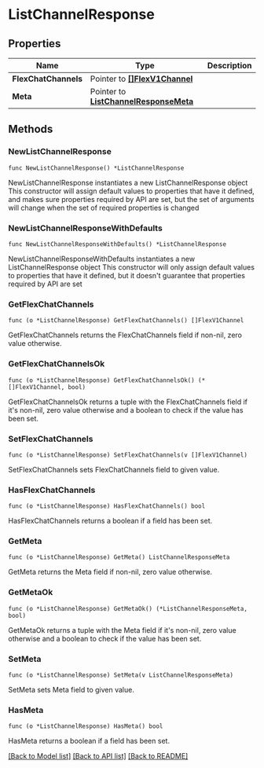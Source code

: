 # ListChannelResponse

## Properties

Name | Type | Description
------------ | ------------- | -------------
**FlexChatChannels** | Pointer to [**[]FlexV1Channel**](FlexV1Channel.md) |  | [optional] 
**Meta** | Pointer to [**ListChannelResponseMeta**](ListChannelResponse_meta.md) |  | [optional] 

## Methods

### NewListChannelResponse

`func NewListChannelResponse() *ListChannelResponse`

NewListChannelResponse instantiates a new ListChannelResponse object
This constructor will assign default values to properties that have it defined,
and makes sure properties required by API are set, but the set of arguments
will change when the set of required properties is changed

### NewListChannelResponseWithDefaults

`func NewListChannelResponseWithDefaults() *ListChannelResponse`

NewListChannelResponseWithDefaults instantiates a new ListChannelResponse object
This constructor will only assign default values to properties that have it defined,
but it doesn't guarantee that properties required by API are set

### GetFlexChatChannels

`func (o *ListChannelResponse) GetFlexChatChannels() []FlexV1Channel`

GetFlexChatChannels returns the FlexChatChannels field if non-nil, zero value otherwise.

### GetFlexChatChannelsOk

`func (o *ListChannelResponse) GetFlexChatChannelsOk() (*[]FlexV1Channel, bool)`

GetFlexChatChannelsOk returns a tuple with the FlexChatChannels field if it's non-nil, zero value otherwise
and a boolean to check if the value has been set.

### SetFlexChatChannels

`func (o *ListChannelResponse) SetFlexChatChannels(v []FlexV1Channel)`

SetFlexChatChannels sets FlexChatChannels field to given value.

### HasFlexChatChannels

`func (o *ListChannelResponse) HasFlexChatChannels() bool`

HasFlexChatChannels returns a boolean if a field has been set.

### GetMeta

`func (o *ListChannelResponse) GetMeta() ListChannelResponseMeta`

GetMeta returns the Meta field if non-nil, zero value otherwise.

### GetMetaOk

`func (o *ListChannelResponse) GetMetaOk() (*ListChannelResponseMeta, bool)`

GetMetaOk returns a tuple with the Meta field if it's non-nil, zero value otherwise
and a boolean to check if the value has been set.

### SetMeta

`func (o *ListChannelResponse) SetMeta(v ListChannelResponseMeta)`

SetMeta sets Meta field to given value.

### HasMeta

`func (o *ListChannelResponse) HasMeta() bool`

HasMeta returns a boolean if a field has been set.


[[Back to Model list]](../README.md#documentation-for-models) [[Back to API list]](../README.md#documentation-for-api-endpoints) [[Back to README]](../README.md)



